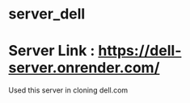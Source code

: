 # server_dell

# Server Link : https://dell-server.onrender.com/
Used this server in cloning dell.com
